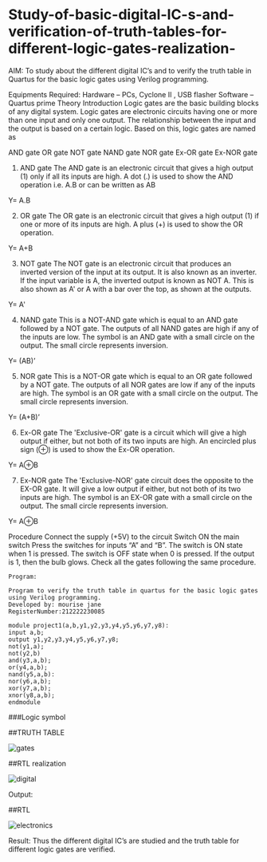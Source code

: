 # Study-of-basic-digital-IC-s-and-verification-of-truth-tables-for-different-logic-gates-realization-
 AIM:
To study about the different digital IC’s and to verify the truth table in Quartus for the basic logic gates using Verilog programming.

Equipments Required:
Hardware – PCs, Cyclone II , USB flasher
Software – Quartus prime
Theory
Introduction
Logic gates are the basic building blocks of any digital system. Logic gates are electronic circuits having one or more than one input and only one output. The relationship between the input and the output is based on a certain logic. Based on this, logic gates are named as

AND gate
OR gate
NOT gate
NAND gate
NOR gate
Ex-OR gate
Ex-NOR gate
1) AND gate
The AND gate is an electronic circuit that gives a high output (1) only if all its inputs are high. A dot (.) is used to show the AND operation i.e. A.B or can be written as AB

Y= A.B

2) OR gate
The OR gate is an electronic circuit that gives a high output (1) if one or more of its inputs are high. A plus (+) is used to show the OR operation.

Y= A+B

3) NOT gate
The NOT gate is an electronic circuit that produces an inverted version of the input at its output. It is also known as an inverter. If the input variable is A, the inverted output is known as NOT A. This is also shown as A' or A with a bar over the top, as shown at the outputs.

Y= A'

4) NAND gate
This is a NOT-AND gate which is equal to an AND gate followed by a NOT gate. The outputs of all NAND gates are high if any of the inputs are low. The symbol is an AND gate with a small circle on the output. The small circle represents inversion.

Y= (AB)’

5) NOR gate
This is a NOT-OR gate which is equal to an OR gate followed by a NOT gate. The outputs of all NOR gates are low if any of the inputs are high. The symbol is an OR gate with a small circle on the output. The small circle represents inversion.

Y= (A+B)’

6) Ex-OR gate
The 'Exclusive-OR' gate is a circuit which will give a high output if either, but not both of its two inputs are high. An encircled plus sign (⊕) is used to show the Ex-OR operation.

Y= A⊕B

7) Ex-NOR gate
The 'Exclusive-NOR' gate circuit does the opposite to the EX-OR gate. It will give a low output if either, but not both of its two inputs are high. The symbol is an EX-OR gate with a small circle on the output. The small circle represents inversion.

Y= A⊕B

Procedure
Connect the supply (+5V) to the circuit
Switch ON the main switch
Press the switches for inputs “A” and “B”. The switch is ON state when 1 is pressed. The switch is OFF state when 0 is pressed.
If the output is 1, then the bulb glows.
Check all the gates following the same procedure.
```
Program:

Program to verify the truth table in quartus for the basic logic gates using Verilog programming.
Developed by: mourise jane
RegisterNumber:212222230085 

module project1(a,b,y1,y2,y3,y4,y5,y6,y7,y8):
input a,b;
output y1,y2,y3,y4,y5,y6,y7,y8;
not(y1,a);
not(y2,b)
and(y3,a,b);
or(y4,a,b);
nand(y5,a,b):
nor(y6,a,b);
xor(y7,a,b);
xnor(y8,a,b);
endmodule

```

###Logic symbol

##TRUTH TABLE

![gates](https://user-images.githubusercontent.com/120081893/231416089-7afb62e7-df67-4c78-b828-8b9485704771.jpg)

##RTL realization

![digital](https://user-images.githubusercontent.com/120081893/231415935-0a37d260-a3d3-4f1b-a76b-4f9e2d0f9f48.png)

Output:


##RTL

![electronics](https://user-images.githubusercontent.com/120081893/231415839-9f9a6d7b-40cf-4b80-b842-ff5f17d28503.png)

Result:
Thus the different digital IC’s are studied and the truth table for different logic gates are verified.
